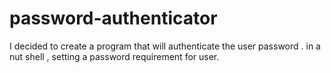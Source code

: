 # password-authenticator
I decided to create a program that will authenticate the user password . in a nut shell , setting a password requirement for  user.

